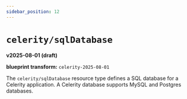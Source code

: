 ```yaml
---
sidebar_position: 12
---
```


# `celerity/sqlDatabase`

**v2025-08-01 (draft)**

**blueprint transform:** `celerity-2025-08-01`

The `celerity/sqlDatabase` resource type defines a SQL database for a Celerity application.
A Celerity database supports MySQL and Postgres databases.
